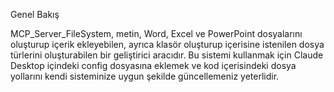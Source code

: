 Genel Bakış

MCP_Server_FileSystem, metin, Word, Excel ve PowerPoint dosyalarını oluşturup içerik ekleyebilen, ayrıca klasör oluşturup içerisine istenilen dosya türlerini oluşturabilen bir geliştirici aracıdır.
Bu sistemi kullanmak için Claude Desktop içindeki config dosyasına eklemek ve kod içerisindeki dosya yollarını kendi sisteminize uygun şekilde güncellemeniz yeterlidir.
